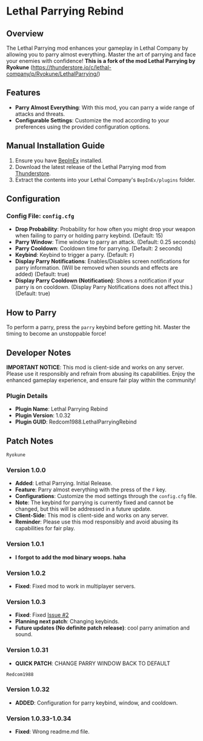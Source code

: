 # Lethal Parrying Rebind

## Overview

The Lethal Parrying mod enhances your gameplay in Lethal Company by allowing you to parry almost everything. Master the art of parrying and face your enemies with confidence!
**This is a fork of the mod Lethal Parrying by Ryokune** (https://thunderstore.io/c/lethal-company/p/Ryokune/LethalParrying/)

## Features

- **Parry Almost Everything**: With this mod, you can parry a wide range of attacks and threats.
- **Configurable Settings**: Customize the mod according to your preferences using the provided configuration options.

## Manual Installation Guide

1. Ensure you have [BepInEx](https://thunderstore.io/c/lethal-company/p/BepInEx/BepInExPack/) installed.
2. Download the latest release of the Lethal Parrying mod from [Thunderstore](https://github.com/Redcom1988/LethalParryingRebind).
3. Extract the contents into your Lethal Company's `BepInEx/plugins` folder.

## Configuration

### Config File: `config.cfg`

- **Drop Probability**: Probability for how often you might drop your weapon when failing to parry or holding parry keybind. (Default: 15)
- **Parry Window**: Time window to parry an attack. (Default: 0.25 seconds)
- **Parry Cooldown**: Cooldown time for parrying. (Default: 2 seconds)
- **Keybind**: Keybind to trigger a parry. (Default: `F`)
- **Display Parry Notifications**: Enables/Disables screen notifications for parry information. (Will be removed when sounds and effects are added) (Default: true)
- **Display Parry Cooldown (Notification)**: Shows a notification if your parry is on cooldown. (Display Parry Notifications does not affect this.) (Default: true)

## How to Parry

To perform a parry, press the `parry` keybind before getting hit. Master the timing to become an unstoppable force!


## Developer Notes
**IMPORTANT NOTICE**: This mod is client-side and works on any server. Please use it responsibly and refrain from abusing its capabilities. Enjoy the enhanced gameplay experience, and ensure fair play within the community!

### Plugin Details

- **Plugin Name**: Lethal Parrying Rebind
- **Plugin Version**: 1.0.32
- **Plugin GUID**: Redcom1988.LethalParryingRebind

## Patch Notes

`Ryokune`
### Version 1.0.0
- **Added**: Lethal Parrying. Initial Release.
- **Feature**: Parry almost everything with the press of the `F` key.
- **Configurations**: Customize the mod settings through the `config.cfg` file.
- **Note**: The keybind for parrying is currently fixed and cannot be changed, but this will be addressed in a future update.
- **Client-Side**: This mod is client-side and works on any server.
- **Reminder**: Please use this mod responsibly and avoid abusing its capabilities for fair play.
### Version 1.0.1
- **I forgot to add the mod binary woops. haha**
### Version 1.0.2
- **Fixed**: Fixed mod to work in multiplayer servers.
### Version 1.0.3
- **Fixed**: Fixed [Issue #2](https://github.com/VisualError/LethalParrying/issues/2)
- **Planning next patch**: Changing keybinds.
- **Future updates (No definite patch release)**: cool parry animation and sound.
### Version 1.0.31
- **QUICK PATCH**: CHANGE PARRY WINDOW BACK TO DEFAULT


`Redcom1988`
### Version 1.0.32
- **ADDED**: Configuration for parry keybind, window, and cooldown.
### Version 1.0.33-1.0.34
- **Fixed**: Wrong readme.md file.